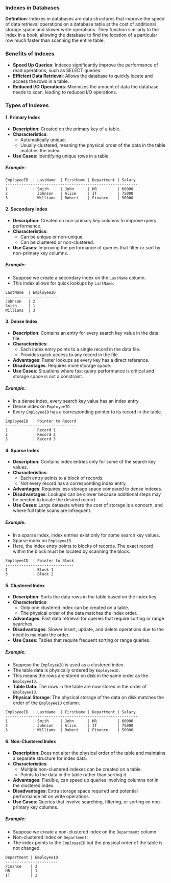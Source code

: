 ### Indexes in Databases

**Definition**: Indexes in databases are data structures that improve the speed of data retrieval operations on a database table at the cost of additional storage space and slower write operations. They function similarly to the index in a book, allowing the database to find the location of a particular row much faster than scanning the entire table.

### Benefits of Indexes

- **Speed Up Queries**: Indexes significantly improve the performance of read operations, such as SELECT queries.
- **Efficient Data Retrieval**: Allows the database to quickly locate and access the rows in a table.
- **Reduced I/O Operations**: Minimizes the amount of data the database needs to scan, leading to reduced I/O operations.

### Types of Indexes

#### 1. **Primary Index**

- **Description**: Created on the primary key of a table.
- **Characteristics**:
    - Automatically unique.
    - Usually clustered, meaning the physical order of the data in the table matches the index.
- **Use Cases**: Identifying unique rows in a table.

##### Example:
```
EmployeeID  | LastName  | FirstName | Department | Salary
----------------------------------------------------------
1           | Smith     | John      | HR         | 60000
2           | Johnson   | Alice     | IT         | 75000
3           | Williams  | Robert    | Finance    | 50000
```

#### 2. **Secondary Index**

- **Description**: Created on non-primary key columns to improve query performance.
- **Characteristics**:
    - Can be unique or non-unique.
    - Can be clustered or non-clustered.
- **Use Cases**: Improving the performance of queries that filter or sort by non-primary key columns.
##### Example:
- Suppose we create a secondary index on the `LastName` column.
- This index allows for quick lookups by `LastName`.

```
LastName  | EmployeeID
-----------------------
Johnson   | 2
Smith     | 1
Williams  | 3
```
#### 3. **Dense Index**

- **Description**: Contains an entry for every search key value in the data file.
- **Characteristics**:
    - Each index entry points to a single record in the data file.
    - Provides quick access to any record in the file.
- **Advantages**: Faster lookups as every key has a direct reference.
- **Disadvantages**: Requires more storage space.
- **Use Cases**: Situations where fast query performance is critical and storage space is not a constraint.

##### Example:
- In a dense index, every search key value has an index entry.
- Dense index on `EmployeeID`
- Every `EmployeeID` has a corresponding pointer to its record in the table.

```
EmployeeID  | Pointer to Record
-------------------------------
1           | Record 1
2           | Record 2
3           | Record 3
```

#### 4. **Sparse Index**

- **Description**: Contains index entries only for some of the search key values.
- **Characteristics**:
    - Each entry points to a block of records.
    - Not every record has a corresponding index entry.
- **Advantages**: Requires less storage space compared to dense indexes.
- **Disadvantages**: Lookups can be slower because additional steps may be needed to locate the desired record.
- **Use Cases**: Large datasets where the cost of storage is a concern, and where full table scans are infrequent.

##### Example:
- In a sparse index, index entries exist only for some search key values.
- Sparse index on `EmployeeID`
- Here, the index entry points to blocks of records. The exact record within the block must be located by scanning the block.

```
EmployeeID  | Pointer to Block
------------------------------
1           | Block 1
3           | Block 2
```
#### 5. **Clustered Index**

- **Description**: Sorts the data rows in the table based on the index key.
- **Characteristics**:
    - Only one clustered index can be created on a table.
    - The physical order of the data matches the index order.
- **Advantages**: Fast data retrieval for queries that require sorting or range searches.
- **Disadvantages**: Slower insert, update, and delete operations due to the need to maintain the order.
- **Use Cases**: Tables that require frequent sorting or range queries.

##### Example:
- Suppose the `EmployeeID` is used as a clustered index.
- The table data is physically ordered by `EmployeeID`.
- This means the rows are stored on disk in the same order as the `EmployeeID`.
- **Table Data**: The rows in the table are now stored in the order of `EmployeeID`.
- **Physical Storage**: The physical storage of the data on disk matches the order of the `EmployeeID` column.

```
EmployeeID  | LastName  | FirstName | Department | Salary
----------------------------------------------------------
1           | Smith     | John      | HR         | 60000
2           | Johnson   | Alice     | IT         | 75000
3           | Williams  | Robert    | Finance    | 50000
```
#### 6. **Non-Clustered Index**

- **Description**: Does not alter the physical order of the table and maintains a separate structure for index data.
- **Characteristics**:
    - Multiple non-clustered indexes can be created on a table.
    - Points to the data in the table rather than sorting it.
- **Advantages**: Flexible, can speed up queries involving columns not in the clustered index.
- **Disadvantages**: Extra storage space required and potential performance hit on write operations.
- **Use Cases**: Queries that involve searching, filtering, or sorting on non-primary key columns.

##### Example:
- Suppose we create a non-clustered index on the `Department` column.
- Non-clustered index on `Department`:
- The index points to the `EmployeeID` but the physical order of the table is not changed.

```
Department | EmployeeID
-----------------------
Finance    | 3
HR         | 1
IT         | 2
```

